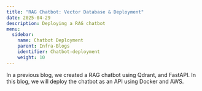 ```yaml
---
title: "RAG Chatbot: Vector Database & Deployment"
date: 2025-04-29
description: Deploying a RAG chatbot
menu:
  sidebar:
    name: Chatbot Deployment
    parent: Infra-Blogs
    identifier: Chatbot-deployment
    weight: 10
---
```


In a previous blog, we created a RAG chatbot using Qdrant, and FastAPI. In this blog, we will deploy the chatbot as an API using Docker and AWS.
